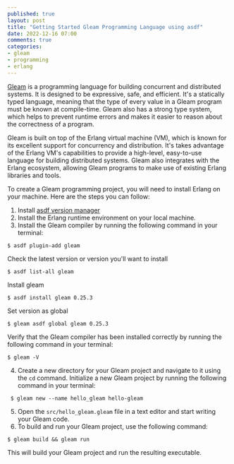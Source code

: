 ```yaml
---
published: true
layout: post
title: "Getting Started Gleam Programming Language using asdf"
date: 2022-12-16 07:00
comments: true
categories: 
- gleam
- programming
- erlang
---
```


[Gleam](https://gleam.run) is a programming language for building concurrent and distributed systems. It is designed to be expressive, safe, and efficient. 
It's a statically typed language, meaning that the type of every value in a Gleam program must be known at compile-time. Gleam also has a strong type system, which helps to prevent runtime errors and makes it easier to reason about the correctness of a program.

Gleam is built on top of the Erlang virtual machine (VM), which is known for its excellent support for concurrency and distribution. It's takes advantage of the Erlang VM's capabilities to provide a high-level, easy-to-use language for building distributed systems. 
Gleam also integrates with the Erlang ecosystem, allowing Gleam programs to make use of existing Erlang libraries and tools.

<!--more-->

To create a Gleam programming project, you will need to install Erlang on your machine. Here are the steps you can follow:
1. Install [asdf version manager](https://github.com/asdf-vm/asdf)
2. Install the Erlang runtime environment on your local machine. 
3. Install the Gleam compiler by running the following command in your terminal: 
  
  ```
  $ asdf plugin-add gleam
  ```
  
  Check the latest version or version you'll want to install
  
  ```
  $ asdf list-all gleam
  ```
  
  Install gleam
  
  ```
  $ asdf install gleam 0.25.3
  ```
  
  Set version as global
  
  ```
  $ gleam asdf global gleam 0.25.3
  ```
  
  Verify that the Gleam compiler has been installed correctly by running the following command in your terminal:
 
  ```
  $ gleam -V
  ``` 
  
4. Create a new directory for your Gleam project and navigate to it using the `cd` command. Initialize a new Gleam project by running the following command in your terminal:
 
 ```
  $ gleam new --name hello_gleam hello-gleam
  ```
  
5. Open the `src/hello_gleam.gleam` file in a text editor and start writing your Gleam code.
6. To build and run your Gleam project, use the following command:
  
  ```
  $ gleam build && gleam run
  
  ```

This will build your Gleam project and run the resulting executable.

